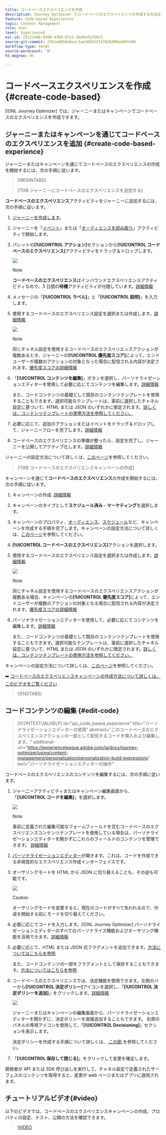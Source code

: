 ```yaml
---
title: コードベースエクスペリエンスを作成
description: Journey Optimizer でコードベースのエクスペリエンスを作成する方法を学ぶ
feature: Code-based Experiences
topic: Content Management
role: User
level: Experienced
exl-id: 25c2c448-9380-47b0-97c5-16d9afb794c5
source-git-commit: 25b1e6050e0cec3ae166532f47626d99ed68fe80
workflow-type: tm+mt
source-wordcount: '0'
ht-degree: 0%

---
```


# コードベースエクスペリエンスを作成 {#create-code-based}

[!DNL Journey Optimizer] では、ジャーニーまたはキャンペーンでコードベースのエクスペリエンスを作成できます。

## ジャーニーまたはキャンペーンを通じてコードベースのエクスペリエンスを追加 {#create-code-based-experience}

ジャーニーまたはキャンペーンを通じてコードベースのエクスペリエンスの作成を開始するには、次の手順に従います。

>[!BEGINTABS]

>[!TAB ジャーニーにコードベースのエクスペリエンスを追加する]

**コードベースのエクスペリエンス**&#x200B;アクティビティをジャーニーに追加するには、次の手順に従います。

1. [ジャーニーを作成します](../building-journeys/journey-gs.md)。

1. ジャーニーを「[イベント](../building-journeys/general-events.md)」または「[オーディエンスを読み取り](../building-journeys/read-audience.md)」アクティビティで開始します。

1. パレットの&#x200B;**[!UICONTROL アクション]**&#x200B;セクションから&#x200B;**[!UICONTROL コードベースのエクスペリエンス]**&#x200B;アクティビティをドラッグ＆ドロップします。

   ![](assets/code-based-activity-journey.png)

   >[!NOTE]
   >
   >**コードベースのエクスペリエンス**&#x200B;はインバウンドエクスペリエンスアクティビティなので、3 日間の&#x200B;**待機**&#x200B;アクティビティが付随しています。[詳細情報](../building-journeys/wait-activity.md#auto-wait-node)

1. メッセージの「**[!UICONTROL ラベル]**」と「**[!UICONTROL 説明]**」を入力します。

1. 使用するコードベースのエクスペリエンス設定を選択または作成します。[詳細情報](code-based-configuration.md)

   ![](assets/code-based-activity-config.png)

   >[!NOTE]
   >
   >同じチャネル設定を使用するコードベースのエクスペリエンスアクションが複数あるとき、ジャーニーの&#x200B;**[!UICONTROL 優先度スコア]**&#x200B;によって、エンドユーザーが複数のアクションの対象となった場合に配信される内容が決定されます。[優先度スコアの詳細情報](../conflict-prioritization/priority-scores.md)

1. 「**[!UICONTROL コンテンツを編集]**」ボタンを選択し、パーソナライゼーションエディターを使用して必要に応じてコンテンツを編集します。[詳細情報](#edit-code)

   また、コードコンテンツの基礎として既存のコンテンツテンプレートを使用することもできます。選択可能なテンプレートは、事前に選択したチャネル設定に基づいて、HTML または JSON のいずれかに限定されます。[詳しくは、コンテンツテンプレートの使用方法を参照してください。](../content-management/use-content-templates.md)

1. 必要に応じて、追加のアクションまたはイベントをドラッグ＆ドロップして、ジャーニーフローを完了します。[詳細情報](../building-journeys/about-journey-activities.md)

1. コードベースのエクスペリエンスの準備が整ったら、設定を完了し、ジャーニーを公開してアクティブ化します。[詳細情報](../building-journeys/publishing-the-journey.md)

ジャーニーの設定方法について詳しくは、[このページ](../building-journeys/journey-gs.md)を参照してください。

>[!TAB コードベースのエクスペリエンスキャンペーンの作成]

キャンペーンを通じて&#x200B;**コードベースのエクスペリエンス**&#x200B;の作成を開始するには、次の手順に従います。

1. キャンペーンの作成. [詳細情報](../campaigns/create-campaign.md)

1. キャンペーンのタイプとして&#x200B;**スケジュール済み - マーケティング**&#x200B;を選択します。

1. キャンペーンのプロパティ、[オーディエンス](../audience/about-audiences.md)、[スケジュール](../campaigns/create-campaign.md#schedule)など、キャンペーンを作成する手順を完了します。キャンペーンの設定方法について詳しくは、[このページ](../campaigns/get-started-with-campaigns.md)を参照してください。

1. **[!UICONTROL コードベースのエクスペリエンス]**&#x200B;アクションを選択します。

1. 使用するコードベースのエクスペリエンス設定を選択または作成します。[詳細情報](code-based-configuration.md)

   ![](assets/code-based-campaign-surface.png)

   >[!NOTE]
   >
   >同じチャネル設定を使用するコードベースのエクスペリエンスアクションが複数ある場合、キャンペーンの&#x200B;**[!UICONTROL 優先度スコア]**&#x200B;によって、エンドユーザーが複数のアクションの対象となる場合に配信される内容が決定されます。[優先度スコアの詳細情報](../conflict-prioritization/priority-scores.md)

1. パーソナライゼーションエディターを使用して、必要に応じてコンテンツを編集します。[詳細情報](#edit-code)

   また、コードコンテンツの基礎として既存のコンテンツテンプレートを使用することもできます。選択可能なテンプレートは、事前に選択したチャネル設定に基づいて、HTML または JSON のいずれかに限定されます。[詳しくは、コンテンツテンプレートの使用方法を参照してください。](../content-management/use-content-templates.md)

   <!--![](assets/code-based-campaign-edit-content.png)-->

キャンペーンの設定方法について詳しくは、[このページ](../campaigns/get-started-with-campaigns.md)を参照してください。

➡️ [コードベースのエクスペリエンスキャンペーンの作成方法について詳しくは、このビデオをご覧ください](#video)

>[!ENDTABS]

## コードコンテンツの編集 {#edit-code}

>[!CONTEXTUALHELP]
>id="ajo_code_based_experience"
>title="パーソナライゼーションエディターの使用"
>abstract="このコードベースのエクスペリエンスアクションの一部として配信するコードを挿入および編集します。"
>additional-url="https://experienceleague.adobe.com/ja/docs/journey-optimizer/using/content-management/personalization/personalization-build-expressions" text="パーソナライゼーションエディターの操作"

コードベースのエクスペリエンスのコンテンツを編集するには、次の手順に従います。

1. ジャーニーアクティビティまたはキャンペーン編集画面から、「**[!UICONTROL コードを編集]**」を選択します。

   ![](assets/code-based-campaign-edit-code.png)

   >[!NOTE]
   >
   >事前に定義された編集可能なフォームフィールドを含むコードベースのエクスペリエンスコンテンツテンプレートを使用している場合は、パーソナライゼーションエディターを開かずにこれらのフィールドのコンテンツを管理できます。 [詳細情報](code-based-form-fields.md)

1. [パーソナライゼーションエディター](../personalization/personalization-build-expressions.md)が開きます。これは、コードを作成できる非視覚的なエクスペリエンス作成インターフェイスです。

1. オーサリングモードを HTML から JSON に切り替えることも、その逆も可能です。

   ![](assets/code-based-campaign-code-editor.png)

   >[!CAUTION]
   >
   >オーサリングモードを変更すると、現在のコードがすべて失われるので、作成を開始する前にモードを切り替えてください。

1. 必要に応じてコードを入力します。[!DNL Journey Optimizer] パーソナライゼーションエディターのすべてのパーソナライズ機能およびオーサリング機能を活用できます。[詳細情報](../personalization/personalization-build-expressions.md)

1. 必要に応じて、HTML または JSON 式フラグメントを追加できます。[方法についてはこちらを参照](../personalization/use-expression-fragments.md)

   また、コードコンテンツの一部をフラグメントとして保存することもできます。[方法についてはこちらを参照](../content-management/fragments.md#save-as-expression-fragment)

1. コードベースのエクスペリエンスでは、決定機能を使用できます。左側のバーから&#x200B;**[!UICONTROL 決定ポリシー]**&#x200B;アイコンを選択し、「**[!UICONTROL 決定ポリシーを追加]**」をクリックします。[詳細情報](../experience-decisioning/create-decision.md#add-decision)

   ![](assets/code-based-campaign-create-decision.png)

   <!--![](../experience-decisioning/assets/decision-code-based-create.png)-->

   ジャーニーまたはキャンペーンの編集画面から、パーソナライゼーションエディターを開かずに、決定ポリシーを直接追加することもできます。 右側のパネルの専用アイコンを使用して、「**[!UICONTROL Decisioning]**」セクションを表示します。

   <!--![](assets/code-based-campaign-show-decisioning.png)-->

   決定ポリシーを作成する手順について詳しくは、[ この節 ](../experience-decisioning/create-decision.md#add-decision) を参照してください。

1. 「**[!UICONTROL 保存して閉じる]**」をクリックして変更を確定します。

開発者が API または SDK 呼び出しを実行して、チャネル設定で定義されたサーフェスのコンテンツを取得すると、変更が web ページまたはアプリに適用されます。

## チュートリアルビデオ{#video}

以下のビデオでは、コードベースのエクスペリエンスキャンペーンの作成、プロパティの設定、テスト、公開の方法を確認できます。

>[!VIDEO](https://video.tv.adobe.com/v/3449454/?quality=12&learn=on&captions=jpn)
